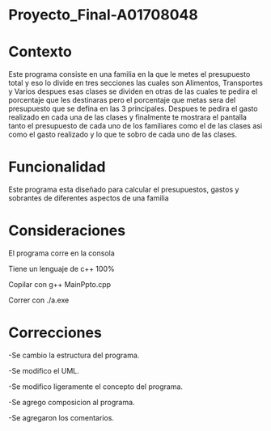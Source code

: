 # Proyecto_Final-A01708048

# Contexto
Este programa consiste en una familia en la que le metes el presupuesto total y eso lo divide en tres secciones las cuales son Alimentos, Transportes y Varios despues esas clases se dividen en otras de las cuales te pedira el porcentaje que les destinaras pero el porcentaje que metas sera del presupuesto que se defina en las 3 principales. Despues te pedira el gasto realizado en cada una de las clases y finalmente te mostrara el pantalla tanto el presupuesto de cada uno de los familiares como el de las clases asi como el gasto realizado y lo que te sobro de cada uno de las clases.
# Funcionalidad
Este programa esta diseñado para calcular el presupuestos, gastos y sobrantes de diferentes aspectos de una familia 
# Consideraciones
El programa corre en la consola

Tiene un lenguaje de c++ 100%

Copilar con g++ MainPpto.cpp

Correr con ./a.exe
# Correcciones 
-Se cambio la estructura del programa.

-Se modifico el UML.

-Se modifico ligeramente el concepto del programa.

-Se agrego composicion al programa.

-Se agregaron los comentarios.
